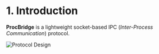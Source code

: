 # 1. Introduction

**ProcBridge** is a lightweight socket-based IPC (*Inter-Process Communication*) protocol.

![Protocol Design](https://github.com/gongzhang/proc-bridge/blob/master/Resources/Protocol.png)
